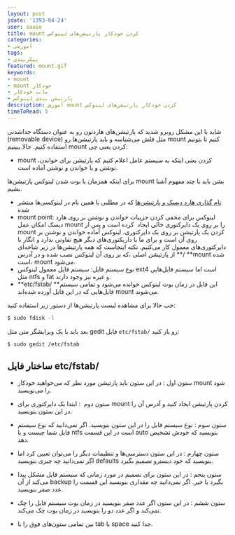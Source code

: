```yaml
---
layout: post
jdate: '1393-04-24'
user: saaie
title: mount کردن خودکار پارتیشن‌های لینوکس
categories:
- آموزشی
tags:
- پیکربندی
featured: mount.gif
keywords:
- mount
- mount خودکار
- مانت خودکار
- پارتیشن بندی لینوکس
description: آموزش mount کردن خودکار پارتیشن‌های لینوکس
timeToRead: 5
---
```


شاید با این مشکل روبرو شدید که پارتیشن‌های هاردتون رو به عنوان دستگاه جداشدنی (removable device) مثل فلش می‌شناسه و باید پارتیشن‌ها رو mount کنیم تا بتونیم استفاده کنیم. حالا ببینیم mount کردن یعنی چی:

*   mount کردن یعنی اینکه به سیستم عامل اعلام کنیم که پارتیشن برای خواندن، نوشتن و یا خواندن و نوشتن آماده است.

برای اینکه همزمان با بوت شدن لینوکس پارتیشن‌ها mount بشن باید با چند مفهوم آشنا بشیم.

*   [نام گذاری هارد دیسک و پارتیشن‌ها](http://linuxihaa.ir/%d8%a2%d8%b4%d9%86%d8%a7%db%8c%db%8c-%d8%a8%d8%a7-%d9%86%d8%a7%d9%85%e2%80%8c%da%af%d8%b0%d8%a7%d8%b1%db%8c-%d8%af%db%8c%d8%b3%da%a9%e2%80%8c%d9%87%d8%a7-%d8%af%d8%b1%d9%84%db%8c%d9%86%d9%88%da%a9/) که در مطلبی با همین نام در لینوکسی‌ها منتشر شده
*   mount point: لینوکس برای مخفی کردن جزییات خواندن و نوشتن بر روی هارد دیسک امکان عمل mount را بر روی یک دایرکتوری خالی ایجاد  کرده است و پس از mount کردن یک پارتیشن بر روی یک دایرکتوری، لینوکس آماده خواندن و نوشتن بر روی آن است و برای ما با داریکتوری‌های دیگر هیچ تفاوتی ندارد و انگار با دایرکتوری‌های معمول کار می‌کنیم. نکته اینجاست که همه پارتیشن‌ها در زیر شاخه‌ای از پارتیشن اصلی ،که بر روی آن لینوکس نصب شده و در آدرس **/ **mount شده است، mount می‌شود.
*   نوع سیستم فایل: سیستم فایل معمول لینوکس ext4 است اما سیستم فایل‌هایی مثل ntfs و fat و غیره نیز وجود دارند.
*   **etc/fstab/ **این فایل در زمان بوت لینوکس خوانده می‌شود و تمامی سیستم فایل‌هایی که در این فایل آورده شده‌اند mount می‌شوند.

خب حالا برای مشاهده لیست پارتیشن‌ها از دستور زیر استفاده کنید:

```sh
$ sudo fdisk -l
```

بعد باید با یک ویرایشگر متن مثل gedit فایل `etc/fstab/` رو باز کنید:

```sh
$ sudo gedit /etc/fstab
```

## ساختار فایل etc/fstab/

*   ستون اول <file system>: در این ستون باید پارتیشن مورد نظر که می‌خواهید خودکار mount شود را می‌نویسید.
*   ستون دوم  <mount point>: ابتدا یک دایرکتوری برای mount کردن پارتیشن ایجاد کنید و آدرس آن را در این ستون بنویسید.
*   ستون سوم <type>: نوع سیستم فایل را در این ستون بنویسید. اگر نمی‌دانید که نوع سیستم فایل شما چیست و یا ntfs است در این قسمت auto بنویسید که خودش تشخیص دهد.
*   ستون چهارم <options>: در این ستون دسترسی‌ها و تنظیمات دیگر را می‌توان تعیین کرد اما اگر نمی‌دانید چه چیزی بنویسید defaults بنویسید که خود دیسترو تصمیم بگیرد.
*   ستون پنجم <dump>: در این ستون برای تصمیم در مورد زمانی که سیستم فایل مشکل پیدا می‌کند از آن backup بگیرد یا خیر. اگر نمی‌دانید چه مقداری بنویسید این قسمت را عدد صفر بنویسید.
*   ستون ششم <pass>: در این ستون اگر عدد صفر بنویسید در زمان بوت سیستم فایل را چک نمی‌کند و اگر عدد دو را بنویسید در زمان بوت چک می‌کند.

* بین تمامی ستون‌های فوق را با tab یا space جدا کنید.
